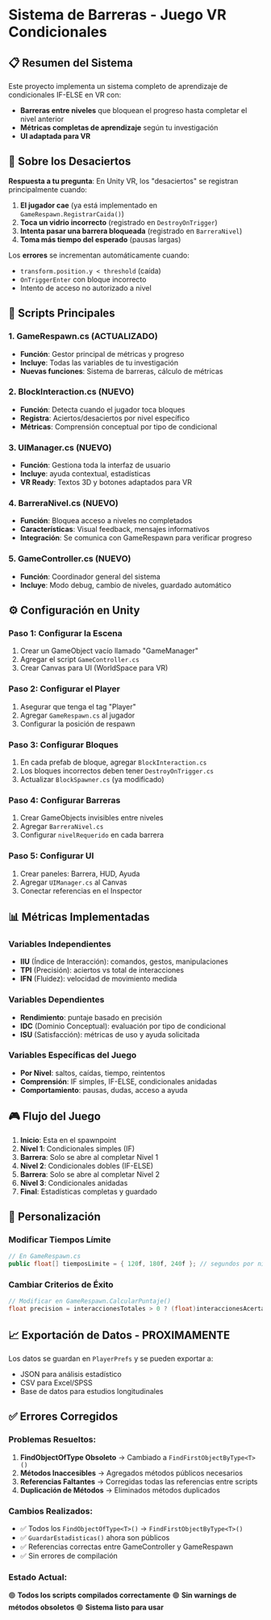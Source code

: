 # Sistema de Barreras - Juego VR Condicionales

## 📋 Resumen del Sistema

Este proyecto implementa un sistema completo de aprendizaje de condicionales IF-ELSE en VR con:

- **Barreras entre niveles** que bloquean el progreso hasta completar el nivel anterior
- **Métricas completas de aprendizaje** según tu investigación
- **UI adaptada para VR**

## 🎯 Sobre los Desaciertos

**Respuesta a tu pregunta**: En Unity VR, los "desaciertos" se registran principalmente cuando:

1. **El jugador cae** (ya está implementado en `GameRespawn.RegistrarCaida()`)
2. **Toca un vidrio incorrecto** (registrado en `DestroyOnTrigger`)
3. **Intenta pasar una barrera bloqueada** (registrado en `BarreraNivel`)
4. **Toma más tiempo del esperado** (pausas largas)

Los **errores** se incrementan automáticamente cuando:
- `transform.position.y < threshold` (caída)
- `OnTriggerEnter` con bloque incorrecto
- Intento de acceso no autorizado a nivel

## 🚀 Scripts Principales

### 1. GameRespawn.cs (ACTUALIZADO)
- **Función**: Gestor principal de métricas y progreso
- **Incluye**: Todas las variables de tu investigación
- **Nuevas funciones**: Sistema de barreras, cálculo de métricas

### 2. BlockInteraction.cs (NUEVO)
- **Función**: Detecta cuando el jugador toca bloques
- **Registra**: Aciertos/desaciertos por nivel específico
- **Métricas**: Comprensión conceptual por tipo de condicional

### 3. UIManager.cs (NUEVO)
- **Función**: Gestiona toda la interfaz de usuario
- **Incluye**: ayuda contextual, estadísticas
- **VR Ready**: Textos 3D y botones adaptados para VR

### 4. BarreraNivel.cs (NUEVO)
- **Función**: Bloquea acceso a niveles no completados
- **Características**: Visual feedback, mensajes informativos
- **Integración**: Se comunica con GameRespawn para verificar progreso

### 5. GameController.cs (NUEVO)
- **Función**: Coordinador general del sistema
- **Incluye**: Modo debug, cambio de niveles, guardado automático

## ⚙️ Configuración en Unity

### Paso 1: Configurar la Escena
1. Crear un GameObject vacío llamado "GameManager"
2. Agregar el script `GameController.cs`
3. Crear Canvas para UI (WorldSpace para VR)

### Paso 2: Configurar el Player
1. Asegurar que tenga el tag "Player"
2. Agregar `GameRespawn.cs` al jugador
3. Configurar la posición de respawn

### Paso 3: Configurar Bloques
1. En cada prefab de bloque, agregar `BlockInteraction.cs`
2. Los bloques incorrectos deben tener `DestroyOnTrigger.cs`
3. Actualizar `BlockSpawner.cs` (ya modificado)

### Paso 4: Configurar Barreras
1. Crear GameObjects invisibles entre niveles
2. Agregar `BarreraNivel.cs`
3. Configurar `nivelRequerido` en cada barrera

### Paso 5: Configurar UI
1. Crear paneles: Barrera, HUD, Ayuda
2. Agregar `UIManager.cs` al Canvas
3. Conectar referencias en el Inspector

## 📊 Métricas Implementadas

### Variables Independientes
- **IIU** (Índice de Interacción): comandos, gestos, manipulaciones
- **TPI** (Precisión): aciertos vs total de interacciones  
- **IFN** (Fluidez): velocidad de movimiento medida

### Variables Dependientes
- **Rendimiento**: puntaje basado en precisión
- **IDC** (Dominio Conceptual): evaluación por tipo de condicional
- **ISU** (Satisfacción): métricas de uso y ayuda solicitada

### Variables Específicas del Juego
- **Por Nivel**: saltos, caídas, tiempo, reintentos
- **Comprensión**: IF simples, IF-ELSE, condicionales anidadas
- **Comportamiento**: pausas, dudas, acceso a ayuda

## 🎮 Flujo del Juego

1. **Inicio**: Esta en el spawnpoint
2. **Nivel 1**: Condicionales simples (IF)
3. **Barrera**: Solo se abre al completar Nivel 1
4. **Nivel 2**: Condicionales dobles (IF-ELSE)  
5. **Barrera**: Solo se abre al completar Nivel 2
6. **Nivel 3**: Condicionales anidadas
7. **Final**: Estadísticas completas y guardado

## 🔧 Personalización

### Modificar Tiempos Límite
```csharp
// En GameRespawn.cs
public float[] tiemposLimite = { 120f, 180f, 240f }; // segundos por nivel
```

### Cambiar Criterios de Éxito
```csharp
// Modificar en GameRespawn.CalcularPuntaje()
float precision = interaccionesTotales > 0 ? (float)interaccionesAcertadas / interaccionesTotales : 0f;
```

## 📈 Exportación de Datos - PROXIMAMENTE

Los datos se guardan en `PlayerPrefs` y se pueden exportar a:
- JSON para análisis estadístico
- CSV para Excel/SPSS
- Base de datos para estudios longitudinales

## ✅ Errores Corregidos

### Problemas Resueltos:
1. **FindObjectOfType Obsoleto** → Cambiado a `FindFirstObjectByType<T>()`
2. **Métodos Inaccesibles** → Agregados métodos públicos necesarios
3. **Referencias Faltantes** → Corregidas todas las referencias entre scripts
4. **Duplicación de Métodos** → Eliminados métodos duplicados

### Cambios Realizados:
- ✅ Todos los `FindObjectOfType<T>()` → `FindFirstObjectByType<T>()`
- ✅ `GuardarEstadisticas()` ahora son públicos
- ✅ Referencias correctas entre GameController y GameRespawn
- ✅ Sin errores de compilación

### Estado Actual:
🟢 **Todos los scripts compilados correctamente**
🟢 **Sin warnings de métodos obsoletos**
🟢 **Sistema listo para usar**
